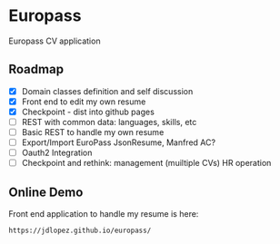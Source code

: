 # Europass

Europass CV application

## Roadmap

- [x] Domain classes definition and self discussion
- [x] Front end to edit my own resume
- [x] Checkpoint - dist into github pages
- [ ] REST with common data: languages, skills, etc
- [ ] Basic REST to handle my own resume
- [ ] Export/Import EuroPass JsonResume, Manfred AC?
- [ ] Oauth2 Integration
- [ ] Checkpoint and rethink: management (muiltiple CVs) HR operation

## Online Demo

Front end application to handle my resume is here:

    https://jdlopez.github.io/europass/


